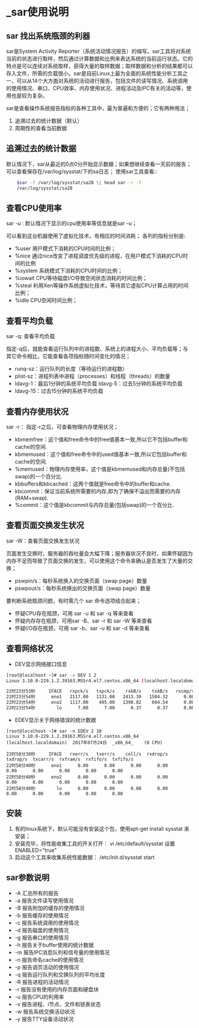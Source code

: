 # _sar使用说明

## sar 找出系统瓶颈的利器

sar是System Activity Reporter（系统活动情况报告）的缩写。sar工具将对系统当前的状态进行取样，然后通过计算数据和比例来表达系统的当前运行状态。它的特点是可以连续对系统取样，获得大量的取样数据；取样数据和分析的结果都可以存入文件，所需的负载很小。sar是目前Linux上最为全面的系统性能分析工具之一，可以从14个大方面对系统的活动进行报告，包括文件的读写情况、系统调用的使用情况、串口、CPU效率、内存使用状况、进程活动及IPC有关的活动等，使用也是较为复杂。

sar是查看操作系统报告指标的各种工具中，最为普遍和方便的；它有两种用法；

1. 追溯过去的统计数据（默认） 
2. 周期性的查看当前数据

## 追溯过去的统计数据

默认情况下，sar从最近的0点0分开始显示数据；如果想继续查看一天前的报告；可以查看保存在/var/log/sysstat/下的sa日志；
使用sar工具查看::

```bash
    $sar -f /var/log/sysstat/sa28 \| head sar -r -f
    /var/log/sysstat/sa28
```

## 查看CPU使用率

sar -u : 默认情况下显示的cpu使用率等信息就是sar -u；

可以看到这台机器使用了虚拟化技术，有相应的时间消耗； 各列的指标分别是:

- %user 用户模式下消耗的CPU时间的比例； 
- %nice 通过nice改变了进程调度优先级的进程，在用户模式下消耗的CPU时间的比例
- %system 系统模式下消耗的CPU时间的比例；
- %iowait CPU等待磁盘I/O导致空闲状态消耗的时间比例； 
- %steal 利用Xen等操作系统虚拟化技术，等待其它虚拟CPU计算占用的时间比例； 
- %idle CPU空闲时间比例；

## 查看平均负载
sar -q: 查看平均负载

指定-q后，就能查看运行队列中的进程数、系统上的进程大小、平均负载等；与其它命令相比，它能查看各项指标随时间变化的情况；

- runq-sz：运行队列的长度（等待运行的进程数）
- plist-sz：进程列表中进程（processes）和线程（threads）的数量
- ldavg-1：最后1分钟的系统平均负载 ldavg-5：过去5分钟的系统平均负载
- ldavg-15：过去15分钟的系统平均负载


## 查看内存使用状况
sar -r： 指定-r之后，可查看物理内存使用状况；

- kbmemfree：这个值和free命令中的free值基本一致,所以它不包括buffer和cache的空间.
- kbmemused：这个值和free命令中的used值基本一致,所以它包括buffer和cache的空间.
- %memused：物理内存使用率，这个值是kbmemused和内存总量(不包括swap)的一个百分比.
- kbbuffers和kbcached：这两个值就是free命令中的buffer和cache.
- kbcommit：保证当前系统所需要的内存,即为了确保不溢出而需要的内存(RAM+swap).
- %commit：这个值是kbcommit与内存总量(包括swap)的一个百分比.

## 查看页面交换发生状况
sar -W：查看页面交换发生状况

页面发生交换时，服务器的吞吐量会大幅下降；服务器状况不良时，如果怀疑因为内存不足而导致了页面交换的发生，可以使用这个命令来确认是否发生了大量的交换；

- pswpin/s：每秒系统换入的交换页面（swap page）数量
- pswpout/s：每秒系统换出的交换页面（swap page）数量

要判断系统瓶颈问题，有时需几个 sar 命令选项结合起来；

- 怀疑CPU存在瓶颈，可用 sar -u 和 sar -q 等来查看 
- 怀疑内存存在瓶颈，可用sar -B、sar -r 和 sar -W 等来查看 
- 怀疑I/O存在瓶颈，可用 sar -b、sar -u 和 sar -d 等来查看

## 查看网络状况
- DEV显示网络接口信息
```sh
[root@localhost ~]# sar -n DEV 1 2
Linux 3.10.0-229.1.2.39163.MSSr4.el7.centos.x86_64 (localhost.localdomain)  2017年07月24日  _x86_64_    (8 CPU)

22时23分53秒     IFACE   rxpck/s   txpck/s    rxkB/s    txkB/s   rxcmp/s   txcmp/s  rxmcst/s
22时23分54秒      eno1   2117.00   1131.00   2413.39   1504.32      0.00      0.00   2111.00
22时23分54秒      eno2   1117.00    495.00   1398.82    604.54      0.00      0.00      0.00
22时23分54秒        lo      7.00      7.00      0.37      0.37      0.00      0.00      0.00
```

- EDEV显示关于网络错误的统计数据
```
[root@localhost ~]# sar -n EDEV 2 10
Linux 3.10.0-229.1.2.39163.MSSr4.el7.centos.x86_64 (localhost.localdomain)  2017年07月24日  _x86_64_    (8 CPU)

22时58分38秒     IFACE   rxerr/s   txerr/s    coll/s  rxdrop/s  txdrop/s  txcarr/s  rxfram/s  rxfifo/s  txfifo/s
22时58分40秒      eno1      0.00      0.00      0.00      0.00      0.00      0.00      0.00      0.00      0.00
22时58分40秒      eno2      0.00      0.00      0.00      0.00      0.00      0.00      0.00      0.00      0.00
22时58分40秒        lo      0.00      0.00      0.00      0.00      0.00      0.00      0.00      0.00      0.00
```


## 安装

1. 有的linux系统下，默认可能没有安装这个包，使用apt-get install sysstat 来安装； 
2. 安装完毕，将性能收集工具的开关打开： vi /etc/default/sysstat 
  设置 ENABLED="true" 
3. 启动这个工具来收集系统性能数据： /etc/init.d/sysstat start

## sar参数说明
- -A 汇总所有的报告 
- -a 报告文件读写使用情况
- -B 报告附加的缓存的使用情况
- -b 报告缓存的使用情况 
- -c 报告系统调用的使用情况
- -d 报告磁盘的使用情况 
- -g 报告串口的使用情况
- -h 报告关于buffer使用的统计数据 
- -m 报告IPC消息队列和信号量的使用情况 
- -n 报告命名cache的使用情况 
- -p 报告调页活动的使用情况 
- -q 报告运行队列和交换队列的平均长度 
- -R 报告进程的活动情况 
- -r 报告没有使用的内存页面和硬盘块
- -u 报告CPU的利用率 
- -v 报告进程、i节点、文件和锁表状态
- -w 报告系统交换活动状况
- -y 报告TTY设备活动状况
